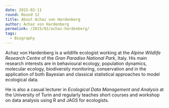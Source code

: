 ```yaml
---
date: 2015-02-11
round: Round 12
title: About Achaz von Hardenberg
author: Achaz von Hardenberg
permalink: /2015/02/achaz-hardenberg/
tags:
  - Biography
---  
```

Achaz von Hardenberg is a wildlife ecologist working at the *Alpine Wildlife Research Centre* of the *Gran Paradiso National Park*, Italy. 
His main research interests are in behavioural ecology, population dynamics, molecular ecology, biodiversity monitoring, conservation and in the application of both Bayesian and classical statistical approaches to model ecological data.  
  
He is also a casual lecturer in *Ecological Data Management and Analysis* at the University of Turin 
and regularly teaches short courses and workshop on data analysis using R and JAGS for ecologists.   
  
  
